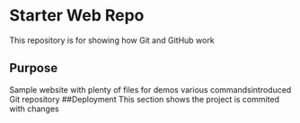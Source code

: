 # Starter Web Repo

This repository is for showing how Git and GitHub work

## Purpose

Sample website with plenty of files for demos
various commandsintroduced
Git repository
##Deployment
This section shows the project is commited with changes